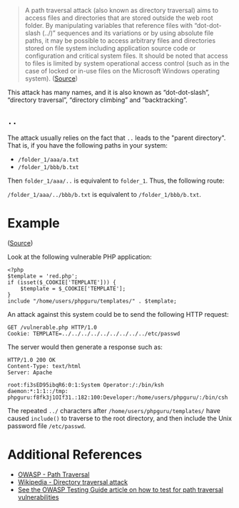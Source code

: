 > A path traversal attack (also known as directory traversal) aims to access files and directories that are stored outside the web root folder. By manipulating variables that reference files with “dot-dot-slash (../)” sequences and its variations or by using absolute file paths, it may be possible to access arbitrary files and directories stored on file system including application source code or configuration and critical system files. It should be noted that access to files is limited by system operational access control (such as in the case of locked or in-use files on the Microsoft Windows operating system). ([Source](https://owasp.org/www-community/attacks/Path_Traversal))

This attack has many names, and it is also known as “dot-dot-slash”, “directory traversal”, “directory climbing” and “backtracking”.

## `..`

The attack usually relies on the fact that `..` leads to the "parent directory".
That is, if you have the following paths in your system:
* `/folder_1/aaa/a.txt`
* `/folder_1/bbb/b.txt`

Then `folder_1/aaa/..` is equivalent to `folder_1`. Thus, the following route:

`/folder_1/aaa/../bbb/b.txt` is equivalent to `/folder_1/bbb/b.txt`.

# Example
([Source](https://en.wikipedia.org/wiki/Directory_traversal_attack#Example))

Look at the following vulnerable PHP application:

```
<?php
$template = 'red.php';
if (isset($_COOKIE['TEMPLATE'])) {
    $template = $_COOKIE['TEMPLATE'];
}
include "/home/users/phpguru/templates/" . $template;
```

An attack against this system could be to send the following HTTP request:
```
GET /vulnerable.php HTTP/1.0
Cookie: TEMPLATE=../../../../../../../../../etc/passwd
```

The server would then generate a response such as:

```
HTTP/1.0 200 OK
Content-Type: text/html
Server: Apache

root:fi3sED95ibqR6:0:1:System Operator:/:/bin/ksh 
daemon:*:1:1::/tmp: 
phpguru:f8fk3j1OIf31.:182:100:Developer:/home/users/phpguru/:/bin/csh
```

The repeated `../` characters after `/home/users/phpguru/templates/` have caused `include()` to traverse to the root directory, and then include the Unix password file `/etc/passwd`.


# Additional References
* [OWASP - Path Traversal](https://owasp.org/www-community/attacks/Path_Traversal)
* [Wikipedia - Directory traversal attack](https://en.wikipedia.org/wiki/Directory_traversal_attack#Example)
* [See the OWASP Testing Guide article on how to test for path traversal vulnerabilities](https://github.com/OWASP/wstg/blob/master/document/4-Web_Application_Security_Testing/05-Authorization_Testing/01-Testing_Directory_Traversal_File_Include.md)